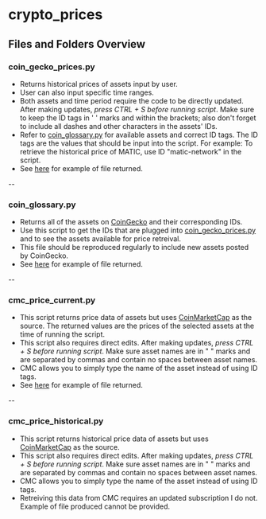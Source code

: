 # crypto_prices

## Files and Folders Overview

### coin_gecko_prices.py

- Returns historical prices of assets input by user.
- User can also input specific time ranges.
- Both assets and time period require the code to be directly updated. After making updates, _press CTRL + S before running script_. Make sure to keep the ID tags in ' ' marks and within the brackets; also don't forget to include all dashes and other characters in the assets' IDs.
- Refer to [coin_glossary.py](https://github.com/check-sked/crypto_data_resources/blob/main/crypto_prices/coin_glossary.py) for available assets and correct ID tags. The ID tags are the values that should be input into the script. For example: To retrieve the historical price of MATIC, use ID "matic-network" in the script.
- See [here](https://github.com/check-sked/crypto_data_resources/blob/main/csv_examples/crypto_prices/%5B'binancecoin'%2C%20'aptos'%5D_prices.csv) for example of file returned.

--

### coin_glossary.py

- Returns all of the assets on [CoinGecko](https://www.coingecko.com/) and their corresponding IDs.
- Use this script to get the IDs that are plugged into [coin_gecko_prices.py]() and to see the assets available for price retreival.
- This file should be reproduced regularly to include new assets posted by CoinGecko.
- See [here](https://github.com/check-sked/crypto_data_resources/blob/main/csv_examples/crypto_prices/coin_glossary.csv) for example of file returned.

--

### cmc_price_current.py

- This script returns price data of assets but uses [CoinMarketCap](https://coinmarketcap.com/) as the source. The returned values are the prices of the selected assets at the time of running the script.
- This script also requires direct edits. After making updates, _press CTRL + S before running script_. Make sure asset names are in " " marks and are separated by commas and contain no spaces between asset names.
- CMC allows you to simply type the name of the asset instead of using ID tags.
- See [here](https://github.com/check-sked/crypto_data_resources/blob/main/csv_examples/crypto_prices/coinmarketcap_prices_current.xlsx) for example of file returned.

--

### cmc_price_historical.py

- This script returns historical price data of assets but uses [CoinMarketCap](https://coinmarketcap.com/) as the source.
- This script also requires direct edits. After making updates, _press CTRL + S before running script_. Make sure asset names are in " " marks and are separated by commas and contain no spaces between asset names.
- CMC allows you to simply type the name of the asset instead of using ID tags.
- Retreiving this data from CMC requires an updated subscription I do not. Example of file produced cannot be provided.
